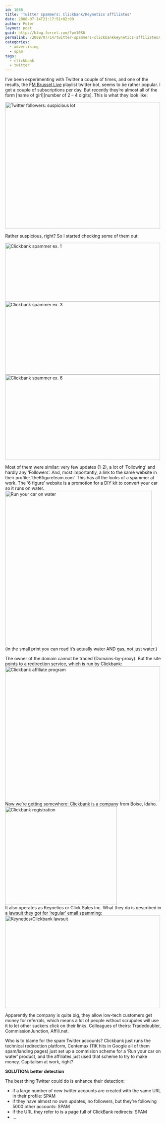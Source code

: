 ```yaml
---
id: 1086
title: 'Twitter spammers: Clickbank/Keynetics affiliates'
date: 2008-07-14T21:17:51+02:00
author: Peter
layout: post
guid: http://blog.forret.com/?p=1086
permalink: /2008/07/14/twitter-spammers-clickbankkeynetics-affiliates/
categories:
  - advertising
  - spam
tags:
  - clickbank
  - twitter
---
```

I&#8217;ve been experimenting with Twitter a couple of times, and one of the results, the F[M Brussel Live](http://twitter.com/fmbrussel) playlist twitter bot, seems to be rather popular. I get a couple of subscriptions per day. But recently they&#8217;re almost all of the form \[name of girl\]\[number of 2 &#8211; 4 digits\]. This is what they look like:

[<img loading="lazy" src="http://farm4.static.flickr.com/3233/2668756390_ea50d92efc.jpg" alt="Twitter followers: suspicious lot" width="500" height="408" />](http://www.flickr.com/photos/pforret/2668756390/ "Twitter followers: suspicious lot by PeterForret, on Flickr")

<!--more-->Rather suspicious, right? So I started checking some of them out:

  
[<img loading="lazy" src="http://farm4.static.flickr.com/3200/2668756508_a50f93b2b0.jpg" alt="Clickbank spammer ex. 1" width="500" height="188" />](http://www.flickr.com/photos/pforret/2668756508/ "Clickbank spammer ex. 1 by PeterForret, on Flickr")  
[<img loading="lazy" src="http://farm4.static.flickr.com/3123/2667936721_a935bdab4a.jpg" alt="Clickbank spammer ex. 3" width="500" height="236" />](http://www.flickr.com/photos/pforret/2667936721/ "Clickbank spammer ex. 3 by PeterForret, on Flickr")  
[<img loading="lazy" src="http://farm4.static.flickr.com/3093/2667937175_4651612c1d.jpg" alt="Clickbank spammer ex. 6" width="500" height="275" />](http://www.flickr.com/photos/pforret/2667937175/ "Clickbank spammer ex. 6 by PeterForret, on Flickr")

Most of them were similar: very few updates (1-2), a lot of &#8216;Following&#8217; and hardly any &#8216;Followers&#8217;. And, most importantly, a link to the same website in their profile: &#8216;the6figureteam.com&#8217;. This has all the looks of a spammer at work. The &#8216;6 figure&#8217; website is a promotion for a DIY kit to convert your car so it runs on water.  
[<img loading="lazy" src="http://farm4.static.flickr.com/3048/2668757624_13b6b8f6e7.jpg" alt="Run your car on water" width="473" height="500" />](http://www.flickr.com/photos/pforret/2668757624/ "Run your car on water by PeterForret, on Flickr")  
(in the small print you can read it&#8217;s actually water AND gas, not just water.)

The owner of the domain cannot be traced (Domains-by-proxy). But the site points to a redirection service, which is run by Clickbank:  
[<img loading="lazy" src="http://farm4.static.flickr.com/3229/2668757908_4977144c68.jpg" alt="Clickbank affiliate program" width="500" height="434" />](http://www.flickr.com/photos/pforret/2668757908/ "Clickbank affiliate program by PeterForret, on Flickr")  
Now we&#8217;re getting somewhere: Clickbank is a company from Boise, Idaho.  
[<img loading="lazy" src="http://farm4.static.flickr.com/3212/2668758350_98b91ea542_o.jpg" alt="Clickbank registration" width="360" height="317" />](http://www.flickr.com/photos/pforret/2668758350/ "Clickbank registration by PeterForret, on Flickr")  
It also operates as Keynetics or Click Sales Inc. What they do is described in a lawsuit they got for &#8216;regular&#8217; email spamming:  
[<img loading="lazy" src="http://farm4.static.flickr.com/3034/2668758252_8524c7bc78.jpg" alt="Keynetics/Clickbank lawsuit" width="500" height="298" />](http://www.flickr.com/photos/pforret/2668758252/ "Keynetics/Clickbank lawsuit by PeterForret, on Flickr")

Apparently the company is quite big, they allow low-tech customers get money for referrals, which means a lot of people without scrupules will use it to let other suckers click on their links. Colleagues of theirs: Tradedoubler, CommissionJunction, Affili.net.

Who is to blame for the spam Twitter accounts? Clickbank just runs the technical redirection platform, Centemax (11K hits in Google all of them spam/landing pages) just set up a commision scheme for a &#8216;Run your car on water&#8217; product, and the affiliates just used that scheme to try to make money. Capitalism at work, right?

**SOLUTION: better detection**

The best thing Twitter could do is enhance their detection:

  * if a large number of new twitter accounts are created with the same URL in their profile: SPAM
  * if they have almost no own updates, no followers, but they&#8217;re following 5000 other accounts: SPAM
  * if the URL they refer to is a page full of ClickBank redirects: SPAM
  * &#8230;
